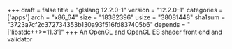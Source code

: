 +++
draft = false
title = "glslang 12.2.0-1"
version = "12.2.0-1"
categories = ['apps']
arch = "x86_64"
size = "18382396"
usize = "38081448"
sha1sum = "3723a7cf2c372734353b130a93f516fd837405b6"
depends = "['libstdc++>=11.3']"
+++
An OpenGL and OpenGL ES shader front end and validator